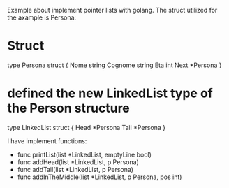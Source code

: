 Example about implement pointer lists with golang.
The struct utilized for the axample is Persona:

# Struct
type Persona struct {
	Nome    string
	Cognome string
	Eta     int
	Next    *Persona
}

# defined the new LinkedList type of the Person structure
type LinkedList struct {
	Head *Persona
	Tail *Persona
}

I have implement functions:
- func printList(list *LinkedList, emptyLine bool)
- func addHead(list *LinkedList, p Persona)
- func addTail(list *LinkedList, p Persona)
- func addInTheMiddle(list *LinkedList, p Persona, pos int)

